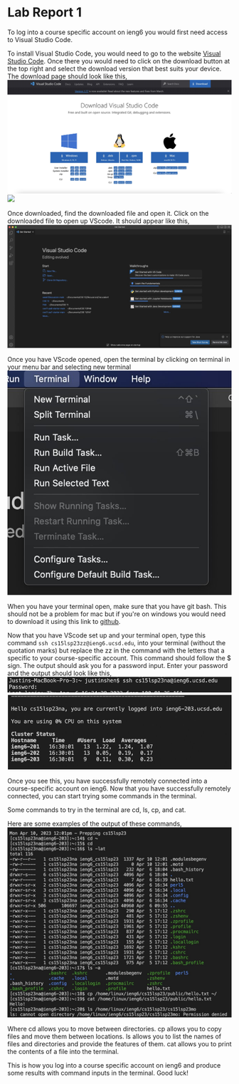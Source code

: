 # Lab Report 1 

To log into a course specific account on ieng6 you would first need access to Visual Studio Code.

To install Visual Studio Code, you would need to go to the website [Visual Studio Code](https://code.visualstudio.com/). 
Once there you would need to click on the download button at the top right and select the download version that best suits your device.
The download page should look like this,
![Image](VScodeDownload.jpg)
<img src="[https://github.com/favicon.ico](https://github.com/Jvshen/cse15l-lab-reports/blob/main/Command.jpg)" width="48">

Once downloaded, find the downloaded file and open it. Click on the downloaded file to open up VScode. It should appear like this,
![Image](VScode.jpg)

Once you have VScode opened, open the terminal by clicking on terminal in your menu bar and selecting new terminal
![Image](Terminal.jpg)

When you have your terminal open, make sure that you have git bash. This should not be a problem for mac but if you're on windows you would need to download it using this link to [github](https://gitforwindows.org/).

Now that you have VScode set up and your terminal open, type this command ``` ssh cs15lsp23zz@ieng6.ucsd.edu ```, into your terminal (without the quotation marks) but replace the zz in the command with the letters that a specific to your course-specific account. This command should follow the $ sign. The output should ask you for a password input. Enter your password and the output should look like this,
![Image](Password.jpg)
![Image](LogIn.jpg)

Once you see this, you have successfully remotely connected into a course-specific account on ieng6. Now that you have successfully remotely connected, you can start trying some commands in the terminal.

Some commands to try in the terminal are cd, ls, cp, and cat.
  
Here are some examples of the output of these commands,
![Image](Output.jpg)

Where cd allows you to move between directories. cp allows you to copy files and move them between locations. ls allows you to list the names of files and directories and provide the features of them. cat allows you to print the contents of a file into the terminal.

This is how you log into a course specific account on ieng6 and produce some results with command inputs in the terminal.
Good luck!
